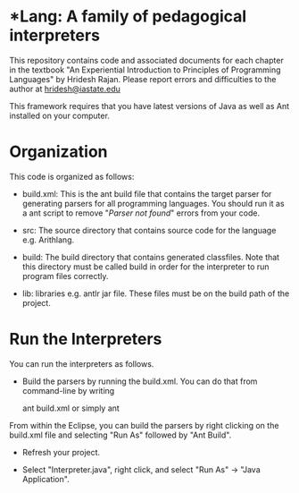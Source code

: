 *Lang: A family of pedagogical interpreters 
========

This repository contains code and associated documents for each chapter in the 
textbook "An Experiential Introduction to Principles of Programming Languages" by Hridesh 
Rajan. Please report errors and difficulties to the author at hridesh@iastate.edu

This framework requires that you have latest versions of Java as well as Ant
installed on your computer. 

# Organization

This code is organized as follows:

- build.xml: This is the ant build file that contains the target parser for generating 
  parsers for all programming languages. You should run it as a ant script to remove 
  "*Parser not found*" errors from your code.
  
- src: The source directory that contains source code for the language e.g. Arithlang.

- build: The build directory that contains generated classfiles. Note that this 
  directory must be called build in order for the interpreter to run program 
  files correctly. 
  
- lib: libraries e.g. antlr jar file. These files must be on the build path of 
  the project.  
  
# Run the Interpreters 

You can run the interpreters as follows.
 - Build the parsers by running the build.xml. You can do that from command-line
  by writing 
     
     ant build.xml or simply ant
     
  From within the Eclipse, you can build the parsers by right clicking on the 
  build.xml file and selecting "Run As" followed by "Ant Build".
  
 - Refresh your project.
 
 - Select "Interpreter.java", right click, and select "Run As" -> "Java Application".
 
  
  

